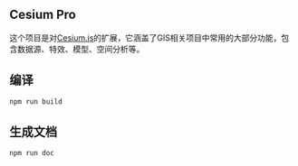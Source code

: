 ## Cesium Pro
这个项目是对[Cesium.js](https://github.com/CesiumGS/cesium)的扩展，它涵盖了GIS相关项目中常用的大部分功能，包含数据源、特效、模型、空间分析等。
## 编译
```sh
npm run build
```
## 生成文档
```sh
npm run doc
```
